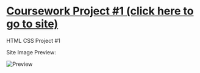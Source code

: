 # [Coursework Project #1 (click here to go to site)](https://h-vasq.github.io/CS_Proj02/)
HTML CSS Project #1


Site Image Preview:

![Preview](https://user-images.githubusercontent.com/123214691/225981870-e9c5e5fa-eae0-4c4d-b15c-ff8c2b4fa149.png)
